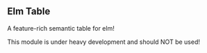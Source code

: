 ## Elm Table

A feature-rich semantic table for elm!

This module is under heavy development and should NOT be used!
